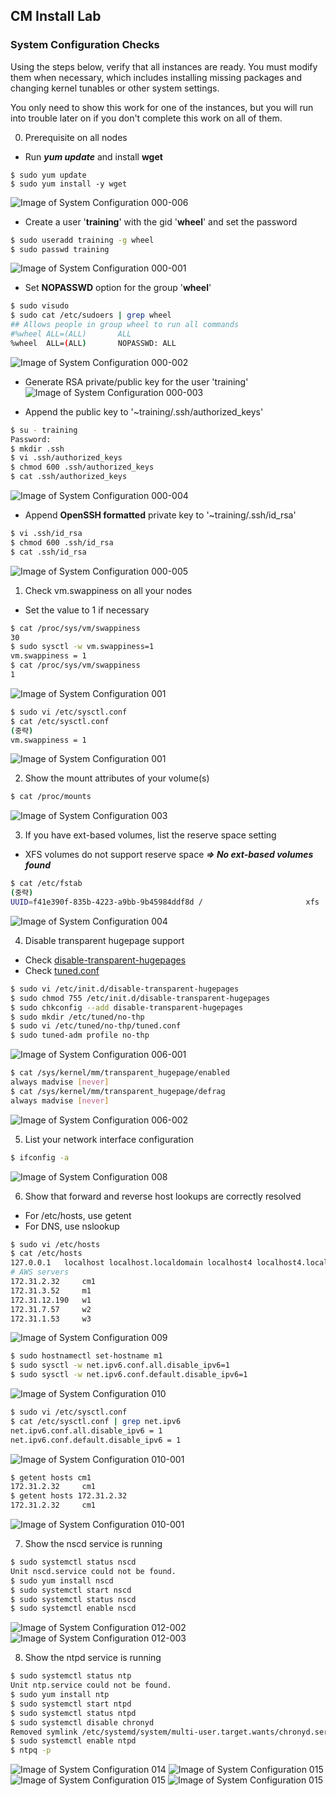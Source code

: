 ## CM Install Lab
### System Configuration Checks
Using the steps below, verify that all instances are ready. You must modify them when necessary, which includes installing missing packages and changing kernel tunables or other system settings.

You only need to show this work for one of the instances, but you will run into trouble later on if you don't complete this work on all of them.

  0. Prerequisite on all nodes
  - Run **_yum update_** and install **wget**
```
$ sudo yum update
$ sudo yum install -y wget
```
![Image of System Configuration 000-006](screenshots/system-config-000-006.png)

  - Create a user '**training**' with the gid '**wheel**' and set the password
```Bash
$ sudo useradd training -g wheel
$ sudo passwd training
```
![Image of System Configuration 000-001](screenshots/system-config-000-001.png)

  - Set **NOPASSWD** option for the group '**wheel**'
```Bash
$ sudo visudo
$ sudo cat /etc/sudoers | grep wheel
## Allows people in group wheel to run all commands
#%wheel ALL=(ALL)       ALL
%wheel  ALL=(ALL)       NOPASSWD: ALL
```
![Image of System Configuration 000-002](screenshots/system-config-000-002.png)

  - Generate RSA private/public key for the user 'training'
![Image of System Configuration 000-003](screenshots/system-config-000-003.png)

  - Append the public key to '~training/.ssh/authorized_keys'
```Bash
$ su - training
Password:
$ mkdir .ssh
$ vi .ssh/authorized_keys
$ chmod 600 .ssh/authorized_keys
$ cat .ssh/authorized_keys
```
![Image of System Configuration 000-004](screenshots/system-config-000-004.png)

  - Append **OpenSSH formatted** private key to '~training/.ssh/id_rsa'
```Bash
$ vi .ssh/id_rsa
$ chmod 600 .ssh/id_rsa
$ cat .ssh/id_rsa
```
![Image of System Configuration 000-005](screenshots/system-config-000-005.png)

  1. Check vm.swappiness on all your nodes
  - Set the value to 1 if necessary
```Bash
$ cat /proc/sys/vm/swappiness
30
$ sudo sysctl -w vm.swappiness=1
vm.swappiness = 1
$ cat /proc/sys/vm/swappiness
1
```
![Image of System Configuration 001](screenshots/system-config-001.png)
```Bash
$ sudo vi /etc/sysctl.conf
$ cat /etc/sysctl.conf
(중략)
vm.swappiness = 1
```
![Image of System Configuration 001](screenshots/system-config-002.png)

  2. Show the mount attributes of your volume(s)
```Bash
$ cat /proc/mounts
```
![Image of System Configuration 003](screenshots/system-config-003.png)

  3. If you have ext-based volumes, list the reserve space setting
  - XFS volumes do not support reserve space **_=> No ext-based volumes found_**
```Bash
$ cat /etc/fstab
(중략)
UUID=f41e390f-835b-4223-a9bb-9b45984ddf8d /                       xfs     defaults        0 0
```
![Image of System Configuration 004](screenshots/system-config-004.png)

  4. Disable transparent hugepage support
  - Check [disable-transparent-hugepages](files/disable-transparent-hugepages)
  - Check [tuned.conf](files/tuned.conf)
```Bash
$ sudo vi /etc/init.d/disable-transparent-hugepages
$ sudo chmod 755 /etc/init.d/disable-transparent-hugepages
$ sudo chkconfig --add disable-transparent-hugepages
$ sudo mkdir /etc/tuned/no-thp
$ sudo vi /etc/tuned/no-thp/tuned.conf
$ sudo tuned-adm profile no-thp
```
![Image of System Configuration 006-001](screenshots/system-config-006-001.png)
```Bash
$ cat /sys/kernel/mm/transparent_hugepage/enabled
always madvise [never]
$ cat /sys/kernel/mm/transparent_hugepage/defrag
always madvise [never]
```
![Image of System Configuration 006-002](screenshots/system-config-006-002.png)

  5. List your network interface configuration
```Bash
$ ifconfig -a
```
![Image of System Configuration 008](screenshots/system-config-008.png)

  6. Show that forward and reverse host lookups are correctly resolved
  - For /etc/hosts, use getent
  - For DNS, use nslookup
```Bash
$ sudo vi /etc/hosts
$ cat /etc/hosts
127.0.0.1   localhost localhost.localdomain localhost4 localhost4.localdomain4
# AWS servers
172.31.2.32     cm1
172.31.3.52     m1
172.31.12.190   w1
172.31.7.57     w2
172.31.1.53     w3
```
![Image of System Configuration 009](screenshots/system-config-009.png)
```Bash
$ sudo hostnamectl set-hostname m1
$ sudo sysctl -w net.ipv6.conf.all.disable_ipv6=1
$ sudo sysctl -w net.ipv6.conf.default.disable_ipv6=1
```
![Image of System Configuration 010](screenshots/system-config-010.png)
```Bash
$ sudo vi /etc/sysctl.conf
$ cat /etc/sysctl.conf | grep net.ipv6
net.ipv6.conf.all.disable_ipv6 = 1
net.ipv6.conf.default.disable_ipv6 = 1
```
![Image of System Configuration 010-001](screenshots/system-config-010-001.png)
```Bash
$ getent hosts cm1
172.31.2.32     cm1
$ getent hosts 172.31.2.32
172.31.2.32     cm1
```
![Image of System Configuration 010-001](screenshots/system-config-010-002.png)

  7. Show the nscd service is running
```Bash
$ sudo systemctl status nscd
Unit nscd.service could not be found.
$ sudo yum install nscd
$ sudo systemctl start nscd
$ sudo systemctl status nscd
$ sudo systemctl enable nscd
```
![Image of System Configuration 012-002](screenshots/system-config-012-002.png)
![Image of System Configuration 012-003](screenshots/system-config-012-003.png)

  8. Show the ntpd service is running
```Bash
$ sudo systemctl status ntp
Unit ntp.service could not be found.
$ sudo yum install ntp
$ sudo systemctl start ntpd
$ sudo systemctl status ntpd
$ sudo systemctl disable chronyd
Removed symlink /etc/systemd/system/multi-user.target.wants/chronyd.service.
$ sudo systemctl enable ntpd
$ ntpq -p
```
![Image of System Configuration 014](screenshots/system-config-014.png)
![Image of System Configuration 015](screenshots/system-config-015.png)
![Image of System Configuration 015](screenshots/system-config-017.png)
![Image of System Configuration 015](screenshots/system-config-018.png)
